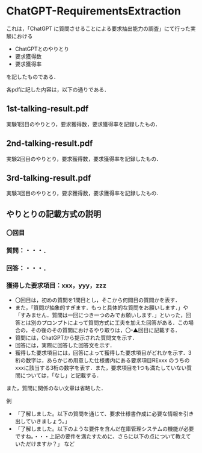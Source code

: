 # ChatGPT-RequirementsExtraction

これは，「ChatGPT に質問させることによる要求抽出能力の調査」にて行った実験における

* ChatGPTとのやりとり
* 要求獲得数
* 要求獲得率

を記したものである．

各pdfに記した内容は，以下の通りである．

## 1st-talking-result.pdf
実験1回目のやりとり，要求獲得数，要求獲得率を記録したもの．

## 2nd-talking-result.pdf
実験2回目のやりとり，要求獲得数，要求獲得率を記録したもの．

## 3rd-talking-result.pdf
実験3回目のやりとり，要求獲得数，要求獲得率を記録したもの．


## やりとりの記載方式の説明

###  〇回目
###  質問：・・・．
###  回答：・・・．
###  獲得した要求項目：xxx，yyy，zzz

* 〇回目は，初めの質問を1問目とし，そこから何問目の質問かを表す．
* また，「質問が抽象的すぎます．もっと具体的な質問をお願いします．」や「すみません．質問は一回につき一つのみでお願いします．」といった，回答とは別のプロンプトによって質問方式に工夫を加えた回答がある．この場合の，その後のその質問におけるやり取りは，〇-▲回目に記載する．
* 質問には，ChatGPTから提示された質問文を示す．
* 回答には，実際に回答した回答文を示す．
* 獲得した要求項目には，回答によって獲得した要求項目がどれかを示す．3桁の数字は，あらかじめ用意した仕様書内にある要求項目RExxx のうちのxxxに該当する3桁の数字を表す．また，要求項目を1つも満たしていない質問については，「なし」と記載する．

また，質問に関係のない文章は省略した．

例
* 「了解しました。以下の質問を通じて、要求仕様書作成に必要な情報を引き出していきましょう。」
* 「了解しました。以下のような要件を含んだ在庫管理システムの機能が必要ですね。・・・上記の要件を満たすために、さらに以下の点について教えていただけますか？」            など

